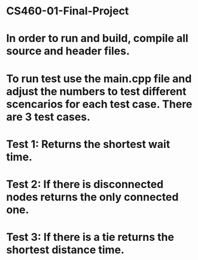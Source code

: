 # CS460-01-Final-Project
# In order to run and build, compile all source and header files.
# To run test use the main.cpp file and adjust the numbers to test different scencarios for each test case. There are 3 test cases.
# Test 1: Returns the shortest wait time.
# Test 2: If there is disconnected nodes returns the only connected one.
# Test 3: If there is a tie returns the shortest distance time.
